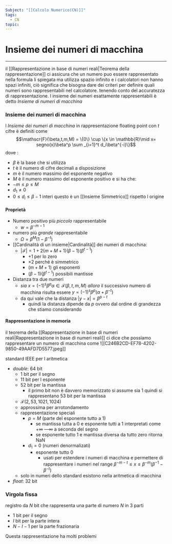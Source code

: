 ```yaml
---
Subject: "[[Calcolo Numerico(CN)]]"
tags:
  - CN
topic:
---
```


# Insieme dei numeri di macchina
---
il [[Rappresentazione in base di numeri reali|Teorema della rappresentazione]] ci assicura che un numero puo essere rappresentato nella formula li spiegata ma utilizza spazio infinito e i calcolatori non hanno spazi infiniti, ciò significa che bisogna dare dei criteri per definire quali numeri sono rappresentabili nel calcolatore. tenendo conto del accuratezza di rappresentazione.
l insieme dei numeri esattamente rappresentabili è detto _Insieme di numeri di macchina_

### Insieme dei numeri di macchina
l _Insieme dei numeri di macchina_ in rappresentazione floating point con $t$ cifre è definiti come 
$$\mathscr{F}(\beta,t,m,M) = \{0\} \cup \{x \in \mathbb{R}\mid x= segno(x)\beta^p \sum _{i=1}^t d_i\beta^{-i}\}$$
dove : 
- $\beta$ è la base che si utilizza
- $t$  è il numero di cifre decimali a disposizione
- $m$ è il numero massimo del esponente negativo
- $M$ è il numero massimo del esponente positivo
e si ha che:
- $-m \leq p \leq M$
-  $d_1 \not= 0$
-  $0 \leq d_i \leq \beta -1$ interi
questo è un [[Insieme Simmetrico]] rispetto l origine


#### Proprietà
- Numero positivo più _piccolo_ rappresentabile 
	- $w = \beta^{-m-1}$
- numero più _grande_  rappresentabile
	- $\Omega = \beta^M(1-\beta^{-t})$
- [[Cardinalità di un insieme|Cardinalità]] dei numeri di macchina:
	- $|\mathscr{F}| = 1 + 2(m+M+1)(\beta -1)(\beta^{t-1})$
		- +1 per lo zero
		- $\times 2$ perché è simmetrico
		- $(m+M+1)$ gli esponenti 
		- $(\beta -1)(\beta^{t-1})$ possibili mantisse
- Distanza tra due numeri
	- _sia_ $x=(-1)^s\beta^p\alpha \in \mathscr{F}(\beta,t,m,M)$ _allora_ il successivo numero di macchina risulta essere $y = (-1)^s\beta^p(\alpha+\beta^{-t})$ 
	- da qui vale che la distanza  $|y-x| = \beta^{p-t}$ 
		- quindi la distanza dipende da $p$ ovvero dal ordine di grandezza che stiamo considerando



#### Rappresentazione in memoria
 il teorema della [[Rappresentazione in base di numeri reali|Rappresentazione in base di numeri reali]] ci dice che possiamo rappresentare un numero di macchina come 
![[C246B2CD-EF78-4202-9850-49AAFD7D5577.jpeg]]

standard IEEE per l aritmetica
- _double_: 64 bit 
	- 1 bit per il segno 
	- 11 bit per l esponente
	- 52 bit per la mantissa
		- il primo bit non è davvero memorizzato si assume sia 1 quindi si rappresentano 53 bit per la mantissa
	- $\mathscr{F}(2,53,1021,1024)$
	- approssima per arrotondamento 
	- rappresentazione speciali
		- $p=M$  (parte del esponente tutto a 1)
			- se mantissa tutta a 0 e esponente tutti a 1  interpretati come $+\infty \ — \infty$ a seconda del segno 
			- se esponente tutto 1 e mantissa diversa da tutto zero ritorna NaN
		- $d_1 =0$ (numeri denormalizati)
			- esponente tutto 0  
				- usati per estendere i numeri di macchina e permettere di rappresentare i numeri nel range  $\beta^{-m-t} \leq x \leq \beta^{-m}(\beta^{-1}-\beta^{-t})$
	- solo in numeri dello standard  esistono nella aritmetica di macchina  
- _float_: 32 bit

### Virgola fissa
registro da $N$ bit che rappresenta una parte di numero $N$ in 3 parti
 - 1 bit per il segno 
 -  $I$ bit per la parte intera
 - $N-I-1$ per la parte frazionaria

Questa rappresentazione ha molti problemi 
